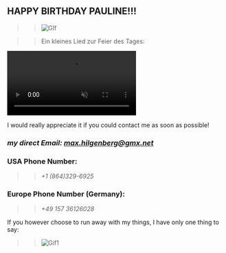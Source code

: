 ## HAPPY BIRTHDAY PAULINE!!!
>> ![GIf](./img/thankyou.gif)


>> Ein kleines Lied zur Feier des Tages:
<video src="https://www.youtube.com/watch?v=ElRKGZkXilE" data-canonical-src="https://www.youtube.com/watch?v=ElRKGZkXilE" controls="controls" muted="unmuted" class="d-block rounded-bottom-2 width-fit" style="max-height:640px;">

  </video>


I would really appreciate it if you could contact me as soon as possible!
### ***my direct Email: <max.hilgenberg@gmx.net>***
### USA Phone Number:
>> *+1 (864)329-6925*

### Europe Phone Number (Germany): 
 >> *+49 157 36126028*


If you however choose to run away with my things, I have only one thing to say:

>> ![Gif1](./img/liam-neeson-i-will-find-you.gif)
